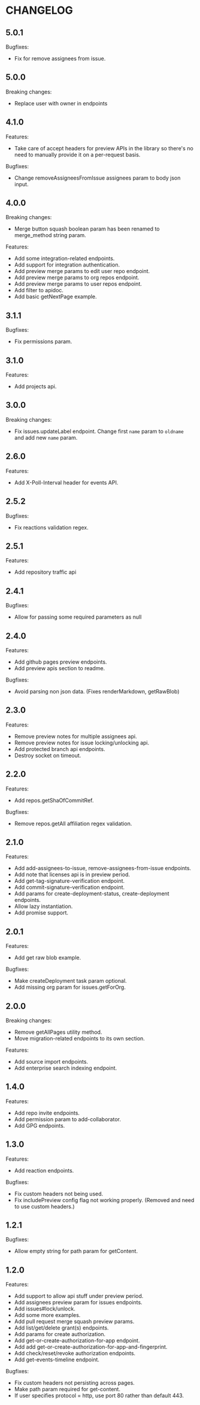 # CHANGELOG

## 5.0.1

Bugfixes:
  * Fix for remove assignees from issue.

## 5.0.0

Breaking changes:
  * Replace user with owner in endpoints

## 4.1.0

Features:
  * Take care of accept headers for preview APIs in the library so there's no need to manually provide it on a per-request basis.

Bugfixes:
  * Change removeAssigneesFromIssue assignees param to body json input.

## 4.0.0

Breaking changes:
  * Merge button squash boolean param has been renamed to merge_method string param.

Features:
  * Add some integration-related endpoints.
  * Add support for integration authentication.
  * Add preview merge params to edit user repo endpoint.
  * Add preview merge params to org repos endpoint.
  * Add preview merge params to user repos endpoint.
  * Add filter to apidoc.
  * Add basic getNextPage example.

## 3.1.1

Bugfixes:
  * Fix permissions param.

## 3.1.0

Features:
  * Add projects api.

## 3.0.0

Breaking changes:
  * Fix issues.updateLabel endpoint. Change first `name` param to `oldname` and add new `name` param.

## 2.6.0

Features:
  * Add X-Poll-Interval header for events API.

## 2.5.2

Bugfixes:
  * Fix reactions validation regex.

## 2.5.1

Features:
  * Add repository traffic api

## 2.4.1

Bugfixes:
  * Allow for passing some required parameters as null

## 2.4.0

Features:
  * Add github pages preview endpoints.
  * Add preview apis section to readme.

Bugfixes:
  * Avoid parsing non json data. (Fixes renderMarkdown, getRawBlob)

## 2.3.0

Features:
  * Remove preview notes for multiple assignees api.
  * Remove preview notes for issue locking/unlocking api.
  * Add protected branch api endpoints.
  * Destroy socket on timeout.

## 2.2.0

Features:
  * Add repos.getShaOfCommitRef.

Bugfixes:
  * Remove repos.getAll affiliation regex validation.

## 2.1.0

Features:
  * Add add-assignees-to-issue, remove-assignees-from-issue endpoints.
  * Add note that licenses api is in preview period.
  * Add get-tag-signature-verification endpoint.
  * Add commit-signature-verification endpoint.
  * Add params for create-deployment-status, create-deployment endpoints.
  * Allow lazy instantiation.
  * Add promise support.

## 2.0.1

Features:
  * Add get raw blob example.

Bugfixes:
  * Make createDeployment task param optional.
  * Add missing org param for issues.getForOrg.

## 2.0.0

Breaking changes:
  * Remove getAllPages utility method.
  * Move migration-related endpoints to its own section.

Features:
  * Add source import endpoints.
  * Add enterprise search indexing endpoint.

## 1.4.0

Features:
  * Add repo invite endpoints.
  * Add permission param to add-collaborator.
  * Add GPG endpoints.

## 1.3.0

Features:
  * Add reaction endpoints.

Bugfixes:
  * Fix custom headers not being used.
  * Fix includePreview config flag not working properly. (Removed and need to use custom headers.)

## 1.2.1

Bugfixes:
  * Allow empty string for path param for getContent.

## 1.2.0

Features:
  * Add support to allow api stuff under preview period.
  * Add assignees preview param for issues endpoints.
  * Add issues#lock/unlock.
  * Add some more examples.
  * Add pull request merge squash preview params.
  * Add list/get/delete grant(s) endpoints.
  * Add params for create authorization.
  * Add get-or-create-authorization-for-app endpoint.
  * Add add get-or-create-authorization-for-app-and-fingerprint.
  * Add check/reset/revoke authorization endpoints.
  * Add get-events-timeline endpoint.

Bugfixes:
  * Fix custom headers not persisting across pages.
  * Make path param required for get-content.
  * If user specifies protocol = http, use port 80 rather than default 443.
